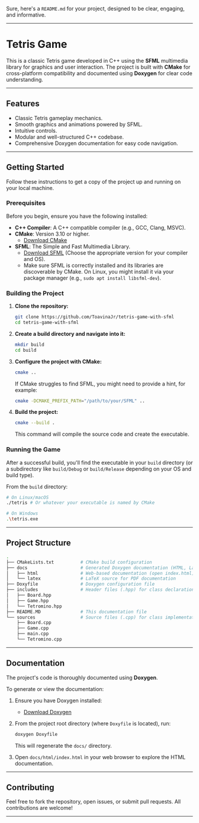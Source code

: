 Sure, here's a `README.md` for your project, designed to be clear, engaging, and informative.

-----

# Tetris Game

This is a classic Tetris game developed in C++ using the **SFML** multimedia library for graphics and user interaction. The project is built with **CMake** for cross-platform compatibility and documented using **Doxygen** for clear code understanding.

-----

## Features

  * Classic Tetris gameplay mechanics.
  * Smooth graphics and animations powered by SFML.
  * Intuitive controls.
  * Modular and well-structured C++ codebase.
  * Comprehensive Doxygen documentation for easy code navigation.

-----

## Getting Started

Follow these instructions to get a copy of the project up and running on your local machine.

### Prerequisites

Before you begin, ensure you have the following installed:

  * **C++ Compiler**: A C++ compatible compiler (e.g., GCC, Clang, MSVC).
  * **CMake**: Version 3.10 or higher.
      * [Download CMake](https://cmake.org/download/)
  * **SFML**: The Simple and Fast Multimedia Library.
      * [Download SFML](https://www.google.com/search?q=https://www.org/download/sfml/) (Choose the appropriate version for your compiler and OS).
      * Make sure SFML is correctly installed and its libraries are discoverable by CMake. On Linux, you might install it via your package manager (e.g., `sudo apt install libsfml-dev`).

### Building the Project

1. **Clone the repository:**

    ```bash
    git clone https://github.com/ToavinaJr/tetris-game-with-sfml
    cd tetris-game-with-sfml
    ```

2. **Create a build directory and navigate into it:**

    ```bash
    mkdir build
    cd build
    ```

3. **Configure the project with CMake:**

    ```bash
    cmake ..
    ```

    If CMake struggles to find SFML, you might need to provide a hint, for example:

    ```bash
    cmake -DCMAKE_PREFIX_PATH="/path/to/your/SFML" ..
    ```

4. **Build the project:**

    ```bash
    cmake --build .
    ```

    This command will compile the source code and create the executable.

### Running the Game

After a successful build, you'll find the executable in your `build` directory (or a subdirectory like `build/Debug` or `build/Release` depending on your OS and build type).

From the `build` directory:

```bash
# On Linux/macOS
./tetris # Or whatever your executable is named by CMake

# On Windows
.\tetris.exe
```

-----

## Project Structure

```bash
.
├── CMakeLists.txt          # CMake build configuration
├── docs                    # Generated Doxygen documentation (HTML, LaTeX)
│   ├── html                # Web-based documentation (open index.html)
│   └── latex               # LaTeX source for PDF documentation
├── Doxyfile                # Doxygen configuration file
├── includes                # Header files (.hpp) for class declarations
│   ├── Board.hpp
│   ├── Game.hpp
│   └── Tetromino.hpp
├── README.MD               # This documentation file
└── sources                 # Source files (.cpp) for class implementations
    ├── Board.cpp
    ├── Game.cpp
    ├── main.cpp
    └── Tetromino.cpp
```

-----

## Documentation

The project's code is thoroughly documented using **Doxygen**.

To generate or view the documentation:

1. Ensure you have Doxygen installed:
      * [Download Doxygen](https://www.doxygen.nl/download.html)
2. From the project root directory (where `Doxyfile` is located), run:

    ```bash
    doxygen Doxyfile
    ```

    This will regenerate the `docs/` directory.
3. Open `docs/html/index.html` in your web browser to explore the HTML documentation.

-----

## Contributing

Feel free to fork the repository, open issues, or submit pull requests. All contributions are welcome\!

-----
